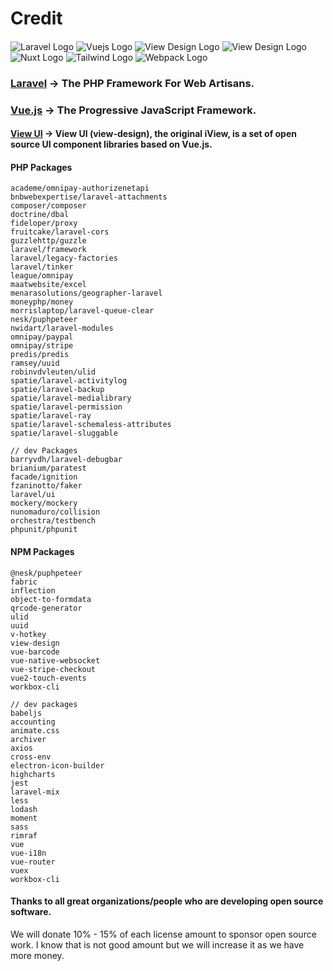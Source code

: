 # Credit

####

<div class="logos">
<img :src="$withBase('/assets/img/laravel-logo.svg')" alt="Laravel Logo" class="logo-image">
<img :src="$withBase('/assets/img/vue-logo.svg')" alt="Vuejs Logo" class="logo-image">
<img :src="$withBase('/assets/img/iview-logo.png')" alt="View Design Logo" class="logo-image">
<img :src="$withBase('/assets/img/livewire-logo.svg')" alt="View Design Logo" class="logo-image">
<img :src="$withBase('/assets/img/nuxt-logo.svg')" alt="Nuxt Logo" class="logo-image">
<img :src="$withBase('/assets/img/tailwind-logo.svg')" alt="Tailwind Logo" class="logo-image">
<img :src="$withBase('/assets/img/webpack-logo.svg')" alt="Webpack Logo" class="logo-image">
</div>

### [Laravel](https://laravel.com/) → The PHP Framework For Web Artisans.

### [Vue.js](https://vuejs.org/) → The Progressive JavaScript Framework.

#### [View UI](https://www.iviewui.com/docs/introduce-en) → View UI (view-design), the original iView, is a set of open source UI component libraries based on Vue.js.

#### PHP Packages

```
academe/omnipay-authorizenetapi
bnbwebexpertise/laravel-attachments
composer/composer
doctrine/dbal
fideloper/proxy
fruitcake/laravel-cors
guzzlehttp/guzzle
laravel/framework
laravel/legacy-factories
laravel/tinker
league/omnipay
maatwebsite/excel
menarasolutions/geographer-laravel
moneyphp/money
morrislaptop/laravel-queue-clear
nesk/puphpeteer
nwidart/laravel-modules
omnipay/paypal
omnipay/stripe
predis/predis
ramsey/uuid
robinvdvleuten/ulid
spatie/laravel-activitylog
spatie/laravel-backup
spatie/laravel-medialibrary
spatie/laravel-permission
spatie/laravel-ray
spatie/laravel-schemaless-attributes
spatie/laravel-sluggable

// dev Packages
barryvdh/laravel-debugbar
brianium/paratest
facade/ignition
fzaninotto/faker
laravel/ui
mockery/mockery
nunomaduro/collision
orchestra/testbench
phpunit/phpunit
```

#### NPM Packages

```
@nesk/puphpeteer
fabric
inflection
object-to-formdata
qrcode-generator
ulid
uuid
v-hotkey
view-design
vue-barcode
vue-native-websocket
vue-stripe-checkout
vue2-touch-events
workbox-cli

// dev packages
babeljs
accounting
animate.css
archiver
axios
cross-env
electron-icon-builder
highcharts
jest
laravel-mix
less
lodash
moment
sass
rimraf
vue
vue-i18n
vue-router
vuex
workbox-cli
```

#### Thanks to all great organizations/people who are developing open source software.

We will donate 10% - 15% of each license amount to sponsor open source work. I know that is not good amount but we will increase it as we have more money.
